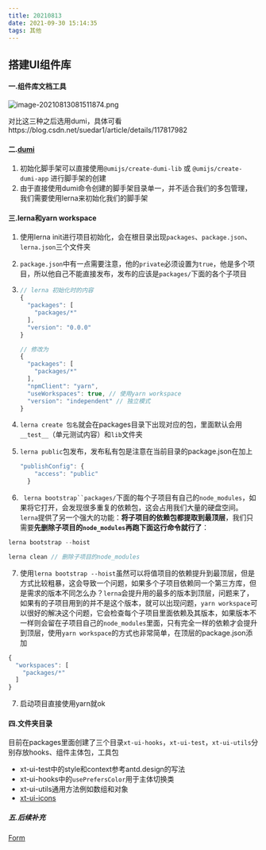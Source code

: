```yaml
---
title: 20210813
date: 2021-09-30 15:14:35
tags: 其他
---
```

## 搭建UI组件库

#### 一.组件库文档工具

![image-20210813081511874.png](https://i.loli.net/2021/09/30/NIO7gYiThp2jmGc.png)

对比这三种之后选用dumi，具体可看https://blog.csdn.net/suedar1/article/details/117817982

#### 二.[dumi](https://d.umijs.org/zh-CN)

1. 初始化脚手架可以直接使用`@umijs/create-dumi-lib` 或 `@umijs/create-dumi-app` 进行脚手架的创建
2. 由于直接使用dumi命令创建的脚手架目录单一，并不适合我们的多包管理，我们需要使用lerna来初始化我们的脚手架

#### 三.lerna和yarn workspace

1. 使用lerna init进行项目初始化，会在根目录出现`packages`、`package.json`、`lerna.json`三个文件夹

2. `package.json`中有一点需要注意，他的`private`必须设置为`true`，他是多个项目，所以他自己不能直接发布，发布的应该是`packages/`下面的各个子项目

3. ```js
   // lerna 初始化时的内容
   {
     "packages": [
       "packages/*"
     ],
     "version": "0.0.0"
   }
   
   // 修改为
   {
     "packages": [
       "packages/*"
     ],
     "npmClient": "yarn",
     "useWorkspaces": true, // 使用yarn workspace
     "version": "independent" // 独立模式
   }
   ```

4. `lerna create 包名`就会在packages目录下出现对应的包，里面默认会用`__test__`（单元测试内容）和`lib`文件夹

5. `lerna public`包发布，发布私有包是注意在当前目录的package.json在加上

   ```js
   "publishConfig": {
       "access": "public"
     }
   ```

6. ` lerna bootstrap``packages/`下面的每个子项目有自己的`node_modules`，如果将它打开，会发现很多重复的依赖包，这会占用我们大量的硬盘空间。`lerna`提供了另一个强大的功能：**将子项目的依赖包都提取到最顶层**，我们只需要**先删除子项目的`node_modules`再跑下面这行命令就行了**：

```js
lerna bootstrap --hoist
```



```js
lerna clean // 删除子项目的node_modules
```

7.  使用`lerna bootstrap --hoist`虽然可以将值项目的依赖提升到最顶层，但是方式比较粗暴，这会导致一个问题，如果多个子项目依赖同一个第三方库，但是需求的版本不同怎么办？`lerna`会提升用的最多的版本到顶层，问题来了，如果有的子项目用到的并不是这个版本，就可以出现问题，`yarn workspace`可以很好的解决这个问题，它会检查每个子项目里面依赖及其版本，如果版本不一样则会留在子项目自己的`node_modules`里面，只有完全一样的依赖才会提升到顶层，使用`yarn workspace`的方式也非常简单，在顶层的package.json添加

```js
{
  "workspaces": [
    "packages/*"
  ]
}
```

7. 启动项目直接使用yarn就ok

#### 四.文件夹目录

目前在packages里面创建了三个目录`xt-ui-hooks`，`xt-ui-test`，`xt-ui-utils`分别存放hooks、组件主体包，工具包

- xt-ui-test中的style和context参考antd.design的写法
- xt-ui-hooks中的`usePrefersColor`用于主体切换类
- xt-ui-utils通用方法例如数组和对象
- [xt-ui-icons](https://rookiewxy.github.io/record-blog/2021/09/30/20210916/)


##### 五.后续补充

[Form](https://rookiewxy.github.io/record-blog/2021/10/15/20211015/)